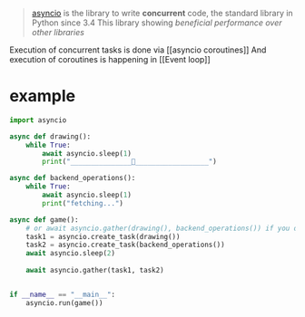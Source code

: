> [asyncio](https://docs.python.org/3/library/asyncio.html#module-asyncio) is the library to write **concurrent** code, the standard library in Python since 3.4
> This library showing *beneficial performance over other libraries*

Execution of concurrent tasks is done via [[asyncio coroutines]]
And execution of coroutines is happening in [[Event loop]]

# example

```python
import asyncio

async def drawing():
    while True:
        await asyncio.sleep(1)
        print("_______________👤__________________")

async def backend_operations():
    while True:
        await asyncio.sleep(1)
        print("fetching...")

async def game():
    # or await asyncio.gather(drawing(), backend_operations()) if you dont need to keep an individual reference
    task1 = asyncio.create_task(drawing())
    task2 = asyncio.create_task(backend_operations())
    await asyncio.sleep(2)
    
    await asyncio.gather(task1, task2)


if __name__ == "__main__":
    asyncio.run(game())

```
